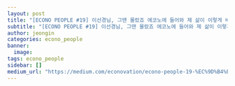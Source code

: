```yaml
---
layout: post
title: "[ECONO PEOPLE #19] 이선경님, 그땐 몰랐죠 에코노에 들어와 제 삶이 이렇게 바뀔지…"
subtitle: "[ECONO PEOPLE #19] 이선경님, 그땐 몰랐죠 에코노에 들어와 제 삶이 이렇게 바뀔지…"
author: jeongin
categories: econo_people
banner:
  image:
tags: econo_people
sidebar: []
medium_url: "https://medium.com/econovation/econo-people-19-%EC%9D%B4%EC%84%A0%EA%B2%BD%EB%8B%98-%EA%B7%B8%EB%95%90-%EB%AA%B0%EB%9E%90%EC%A3%A0-%EC%97%90%EC%BD%94%EB%85%B8%EC%97%90-%EB%93%A4%EC%96%B4%EC%99%80-%EC%A0%9C-%EC%82%B6%EC%9D%B4-%EC%9D%B4%EB%A0%87%EA%B2%8C-%EB%B0%94%EB%80%94%EC%A7%80-4574f6eca108"
---
```

